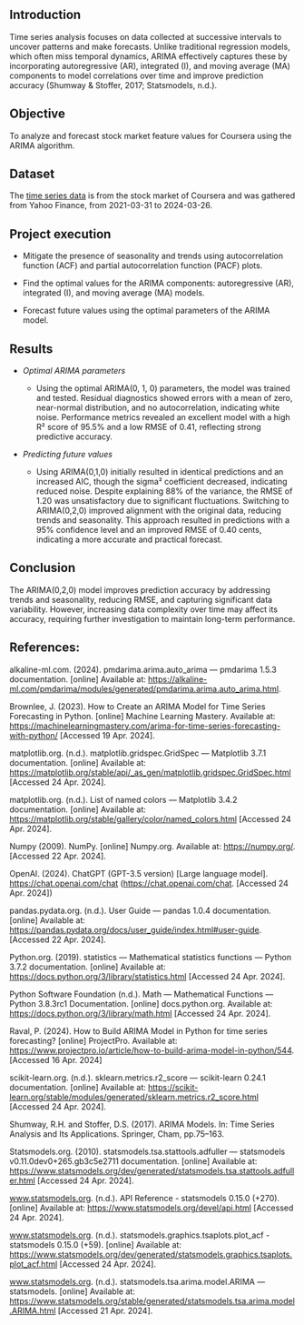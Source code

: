## Introduction

Time series analysis focuses on data collected at successive intervals to uncover patterns and make forecasts. Unlike traditional regression models, which often miss temporal dynamics, ARIMA effectively captures these by incorporating autoregressive (AR), integrated (I), and moving average (MA) components to model correlations over time and improve prediction accuracy (Shumway & Stoffer, 2017; Statsmodels, n.d.).

## Objective
To analyze and forecast stock market feature values for Coursera using the ARIMA algorithm.

## Dataset

The <a href="https://finance.yahoo.com/quote/COUR/?guccounter=1" target="_blank">time series data</a> is from the stock market of Coursera and was gathered from Yahoo Finance, from 2021-03-31 to 2024-03-26. 

## Project execution

- Mitigate the presence of seasonality and trends using autocorrelation function (ACF) and partial autocorrelation function (PACF) plots.
  
- Find the optimal values for the ARIMA components: autoregressive (AR), integrated (I), and moving average (MA) models.

- Forecast future values using the optimal parameters of the ARIMA model.
  
## Results

- *Optimal ARIMA parameters*
  - Using the optimal ARIMA(0, 1, 0) parameters, the model was trained and tested. Residual diagnostics showed errors with a mean of zero, near-normal distribution, and no autocorrelation, indicating white noise. Performance metrics revealed an excellent model with a high R² score of 95.5% and a low RMSE of 0.41, reflecting strong predictive accuracy.
 
- *Predicting future values*
  - Using ARIMA(0,1,0) initially resulted in identical predictions and an increased AIC, though the sigma² coefficient decreased, indicating reduced noise. Despite explaining 88% of the variance, the RMSE of 1.20 was unsatisfactory due to significant fluctuations. Switching to ARIMA(0,2,0) improved alignment with the original data, reducing trends and seasonality. This approach resulted in predictions with a 95% confidence level and an improved RMSE of 0.40 cents, indicating a more accurate and practical forecast.
 
## Conclusion

The ARIMA(0,2,0) model improves prediction accuracy by addressing trends and seasonality, reducing RMSE, and capturing significant data variability. However, increasing data complexity over time may affect its accuracy, requiring further investigation to maintain long-term performance.



## References:

alkaline-ml.com. (2024). pmdarima.arima.auto_arima — pmdarima 1.5.3 documentation. [online] Available at: https://alkaline-ml.com/pmdarima/modules/generated/pmdarima.arima.auto_arima.html.

Brownlee, J. (2023). How to Create an ARIMA Model for Time Series Forecasting in Python. [online] Machine Learning Mastery. Available at: https://machinelearningmastery.com/arima-for-time-series-forecasting-with-python/ [Accessed 19 Apr. 2024].

matplotlib.org. (n.d.). matplotlib.gridspec.GridSpec — Matplotlib 3.7.1 documentation. [online] Available at: https://matplotlib.org/stable/api/_as_gen/matplotlib.gridspec.GridSpec.html [Accessed 24 Apr. 2024].

matplotlib.org. (n.d.). List of named colors — Matplotlib 3.4.2 documentation. [online] Available at: https://matplotlib.org/stable/gallery/color/named_colors.html [Accessed 24 Apr. 2024].

Numpy (2009). NumPy. [online] Numpy.org. Available at: https://numpy.org/. [Accessed 22 Apr. 2024].

OpenAI. (2024). ChatGPT (GPT-3.5 version) [Large language model]. https://chat.openai.com/chat (https://chat.openai.com/chat. [Accessed 24 Apr. 2024])

pandas.pydata.org. (n.d.). User Guide — pandas 1.0.4 documentation. [online] Available at: https://pandas.pydata.org/docs/user_guide/index.html#user-guide. [Accessed 22 Apr. 2024].

Python.org. (2019). statistics — Mathematical statistics functions — Python 3.7.2 documentation. [online] Available at: https://docs.python.org/3/library/statistics.html [Accessed 24 Apr. 2024].

Python Software Foundation (n.d.). Math — Mathematical Functions — Python 3.8.3rc1 Documentation. [online] docs.python.org. Available at: https://docs.python.org/3/library/math.html [Accessed 24 Apr. 2024].

Raval, P. (2024). How to Build ARIMA Model in Python for time series forecasting? [online] ProjectPro. Available at: https://www.projectpro.io/article/how-to-build-arima-model-in-python/544. [Accessed 16 Apr. 2024]

scikit-learn.org. (n.d.). sklearn.metrics.r2_score — scikit-learn 0.24.1 documentation. [online] Available at: https://scikit-learn.org/stable/modules/generated/sklearn.metrics.r2_score.html [Accessed 24 Apr. 2024].

Shumway, R.H. and Stoffer, D.S. (2017). ARIMA Models. In: Time Series Analysis and Its Applications. Springer, Cham, pp.75–163.

Statsmodels.org. (2010). statsmodels.tsa.stattools.adfuller — statsmodels v0.11.0dev0+265.gb3c5e2711 documentation. [online] Available at: https://www.statsmodels.org/dev/generated/statsmodels.tsa.stattools.adfuller.html [Accessed 24 Apr. 2024].

www.statsmodels.org. (n.d.). API Reference - statsmodels 0.15.0 (+270). [online] Available at: https://www.statsmodels.org/devel/api.html [Accessed 24 Apr. 2024].

www.statsmodels.org. (n.d.). statsmodels.graphics.tsaplots.plot_acf - statsmodels 0.15.0 (+59). [online] Available at: https://www.statsmodels.org/dev/generated/statsmodels.graphics.tsaplots.plot_acf.html [Accessed 24 Apr. 2024].

www.statsmodels.org. (n.d.). statsmodels.tsa.arima.model.ARIMA — statsmodels. [online] Available at: https://www.statsmodels.org/stable/generated/statsmodels.tsa.arima.model.ARIMA.html [Accessed 21 Apr. 2024].
